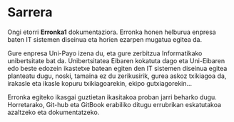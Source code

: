 # Sarrera

Ongi etorri **Erronka1** dokumentaziora. Erronka honen helburua enpresa baten IT sistemen diseinua eta horien ezarpen mugatua egitea da.

Gure enpresa Uni-Payo izena du, eta gure zerbitzua Informatikako unibertsitate bat da. Unibertsitatea Eibaren kokatuta dago eta Uni-Eibaren edo beste edozein ikastetxe batean egiten den IT sistemen diseinua egitea planteatu dugu, noski, tamaina ez du zerikusirik, gurea askoz txikiagoa da, irakasle eta ikasle kopuru txikiagoarekin, ekipo gutxiagorekin...

Erronka egiteko ikasgai guztietan ikasitakoa proban jarri beharko dugu. Horretarako, Git-hub eta GitBook erabiliko ditugu errubrikan eskatutakoa azaltzeko eta dokumentatzeko.
